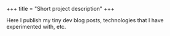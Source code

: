 +++
title = "Short project description"
+++

Here I publish my tiny dev blog posts, technologies that I have experimented with, etc.



